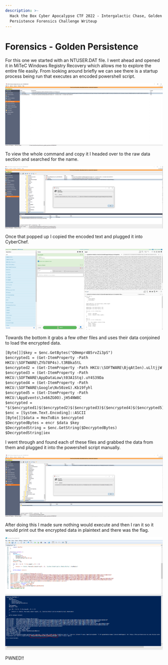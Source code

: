 ```yaml
---
description: >-
  Hack the Box Cyber Apocalypse CTF 2022 - Intergalactic Chase, Golden
  Persistence Forensics Challenge Writeup
---
```


# Forensics - Golden Persistence

For this one we started with an NTUSER.DAT file. I went ahead and opened it in MiTeC Windows Registry Recovery which allows me to explore the entire file easily. From looking around briefly we can see there is a startup process being run that executes an encoded powershell script.

![](../../.gitbook/assets/goldenPersistance1.PNG)

To view the whole command and copy it I headed over to the raw data section and searched for the name.

![](../../.gitbook/assets/goldenPersistance2.PNG)

Once that popped up I copied the encoded text and plugged it into CyberChef.

![](../../.gitbook/assets/goldenPersistance3.PNG)

Towards the bottom it grabs a few other files and uses their data conjoined to load the encrypted data.

```
[Byte[]]$key = $enc.GetBytes("Q0mmpr4B5rvZi3pS")
$encrypted1 = (Get-ItemProperty -Path HKCU:\SOFTWARE\ZYb78P4s).t3RBka5tL
$encrypted2 = (Get-ItemProperty -Path HKCU:\SOFTWARE\BjqAtIen).uLltjjW
$encrypted3 = (Get-ItemProperty -Path HKCU:\SOFTWARE\AppDataLow\t03A1Stq).uY4S39Da
$encrypted4 = (Get-ItemProperty -Path HKCU:\SOFTWARE\Google\Nv50zeG).Kb19fyhl
$encrypted5 = (Get-ItemProperty -Path HKCU:\AppEvents\Jx66ZG0O).jH54NW8C
$encrypted = "$($encrypted1)$($encrypted2)$($encrypted3)$($encrypted4)$($encrypted5)"
$enc = [System.Text.Encoding]::ASCII
[Byte[]]$data = HexToBin $encrypted
$DecryptedBytes = encr $data $key
$DecryptedString = $enc.GetString($DecryptedBytes)
$DecryptedString|iex
```

I went through and found each of these files and grabbed the data from them and plugged it into the powershell script manually.

![](../../.gitbook/assets/goldenPersistance4.PNG)

After doing this I made sure nothing would execute and then I ran it so it would print out the encrypted data in plaintext and there was the flag.

![](../../.gitbook/assets/goldenPersistance5.PNG)

PWNED!!
